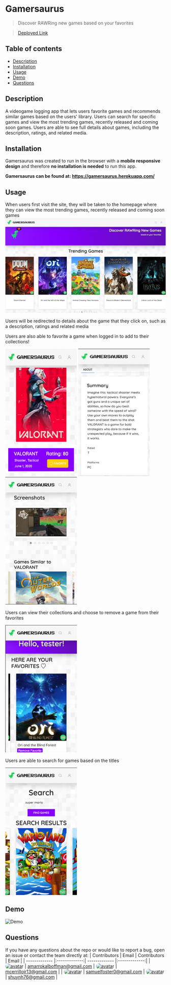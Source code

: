 
# Gamersaurus
> Discover RAWRing new games based on your favorites

> [Deployed Link](https://gamersaurus.herokuapp.com/)

## Table of contents
* [Description](#description)
* [Installation](#installation)
* [Usage](#usage)
* [Demo](#demo)
* [Questions](#questions)

## Description 
A videogame logging app that lets users favorite games and recommends similar games based on the users' library. Users can search for specific games and view the most trending games, recently released and coming soon games. Users are able to see full details about games, including the description, ratings, and related media.

## Installation
Gamersaurus was created to run in the browser with a **mobile responsive design** and therefore **no installation is needed** to run this app.

**Gamersaurus can be found at: https://gamersaurus.herokuapp.com/**

## Usage
When users first visit the site, they will be taken to the homepage where they can view the most trending games, recently released and coming soon games
![Homepage](imgs/homepage.jpg)

Users will be redirected to details about the game that they click on, such as a description, ratings and related media

Users are also able to favorite a game when logged in to add to their collections!

<img src="imgs/game-info.png" width="225" height="400"/>
<img src="imgs/about.png" width="225" height="400"/>
<img src="imgs/media.png" width="225" height="400"/>

Users can view their collections and choose to remove a game from their favorites

<img src="imgs/favorites.png" width="225" height="400"/>

Users are able to search for games based on the titles

<img src="imgs/search.png" width="225" height="400"/>


## Demo
![Demo](imgs/Gamersaurus-Demo.gif)

## Questions
If you have any questions about the repo or would like to report a bug, open an issue or contact the team directly at:
| Contributors       | Email         | Contributors       | Email         |
| ------------- |:-------------:| ------------- |:-------------:|
| [<img src="https://avatars1.githubusercontent.com/u/60618427?v=4" alt="avatar" style="border-radius: 75px" width="75"/>](https://https://github.com/amboffman)        | amarrokalboffman@gmail.com | [<img src="https://avatars0.githubusercontent.com/u/48847969?v=4" alt="avatar" style="border-radius: 75px" width="75"/>](https://https://github.com/mcerrillo1)  | mcerrillojr13@gmail.com |
| [<img src="https://avatars1.githubusercontent.com/u/56857948?v=4" alt="avatar" style="border-radius: 75px" width="75"/>](https://https://github.com/Samwise2980)  | samuelfoster0@gmail.com | [<img src="https://avatars2.githubusercontent.com/u/60867374?v=4" alt="avatar" style="border-radius: 75px" width="75"/>](https://https://github.com/sylhuynh)   | shuynh76@gmail.com |


